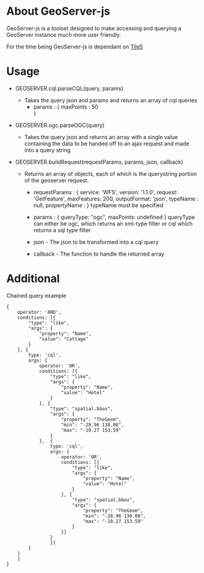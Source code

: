 # About GeoServer-js

GeoServer-js is a toolset designed to make accessing and querying a GeoServer instance much more user friendly.

For the time being GeoServer-js is dependant on [Tile5](https://github.com/sidelab/tile5)

# Usage

* GEOSERVER.cql.parseCQL(query, params)
    * Takes the query json and params and returns an array of cql queries
        * params : {
            maxPoints : 50  
        }

* GEOSERVER.ogc.parseOGC(query)
    * Takes the query json and returns an array with a single value containing the data to be handed off to an ajax request and made into a query string
        
* GEOSERVER.buildRequest(requestParams, params, json, callback)
    * Returns an array of objects, each of which is the querystring portion of the geoserver request.
        * requestParams : {
                service: 'WFS',
    			version: '1.1.0',
    			request: 'GetFeature',
    			maxFeatures: 200,
    			outputFormat: 'json',
    			typeName : null,
    			propertyName : 
        }
            typeName must be specified
        
        * params : {
            	queryType: "ogc",
    			maxPoints: undefined
    	}
    		queryType can either be ogc, which returns an xml-type filter or cql which returns a sql type filter
    		
        * json - The json to be transformed into a cql query
        * callback - The function to handle the returned array
        
# Additional

Chained query example

    {
        operator: 'AND',
        conditions: [{
            "type": "like",
            "args": {
                "property": "Name",
                "value": "Cottage"
            }
        }, {
            type: 'cql',
            args: {
                operator: 'OR',
                conditions: [{
                    "type": "like",
                    "args": {
                        "property": "Name",
                        "value": "Hotel"
                    }
                }, {
                    "type": "spatial.bbox",
                    "args": {
                        "property": "TheGeom",
                        "min": "-28.96 138.08",
                        "max": "-10.27 153.59"
                    }
                },  {
                    type: 'cql',
                    args: {
                        operator: 'OR',
                        conditions: [{
                            "type": "like",
                            "args": {
                                "property": "Name",
                                "value": "Hotel"
                            }
                        }, {
                            "type": "spatial.bbox",
                            "args": {
                                "property": "TheGeom",
                                "min": "-28.96 138.08",
                                "max": "-10.27 153.59"
                            }
                        }]
                    }
                    }]
            }
        }
        ]
    }

